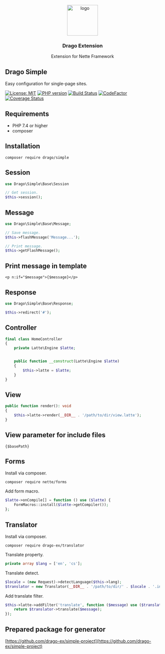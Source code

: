 <p align="center">
  <img src="https://avatars0.githubusercontent.com/u/11717487?s=400&u=40ecb522587ebbcfe67801ccb6f11497b259f84b&v=4" width="100" alt="logo">
</p>

<h3 align="center">Drago Extension</h3>
<p align="center">Extension for Nette Framework</p>

## Drago Simple
Easy configuration for single-page sites.

[![License: MIT](https://img.shields.io/badge/License-MIT-yellow.svg)](https://raw.githubusercontent.com/drago-ex/simple/master/license.md)
[![PHP version](https://badge.fury.io/ph/drago-ex%2Fsimple.svg)](https://badge.fury.io/ph/drago-ex%2Fsimple)
[![Build Status](https://travis-ci.org/drago-ex/simple.svg?branch=master)](https://travis-ci.org/drago-ex/simple)
[![CodeFactor](https://www.codefactor.io/repository/github/drago-ex/simple/badge)](https://www.codefactor.io/repository/github/drago-ex/simple)
[![Coverage Status](https://coveralls.io/repos/github/drago-ex/simple/badge.svg?branch=master)](https://coveralls.io/github/drago-ex/simple?branch=master)

## Requirements
- PHP 7.4 or higher
- composer

## Installation
```
composer require drago/simple
```

## Session
```php
use Drago\Simple\Base\Session

// Get session.
$this->session();
```

## Message
```php
use Drago\Simple\Base\Message;

// Save message.
$this->flashMessage('Message...');

// Print message.
$this->getFlashMessage();
```

## Print message in template
```latte
<p n:if="$message">{$message}</p>
```

## Response
```php
use Drago\Simple\Base\Response;

$this->redirect('#');
```

## Controller
```php
final class HomeController
{
	private Latte\Engine $latte;


	public function __construct(Latte\Engine $latte)
	{
		$this->latte = $latte;
	}
}
```

## View
```php
public function render(): void
{
	$this->latte->render(__DIR__ . '/path/to/dir/view.latte');
}
```

## View parameter for include files
```latte
{$basePath}
```

## Forms
Install via composer.
```
composer require nette/forms
```

Add form macro.
```php
$latte->onCompile[] = function () use ($latte) {
	FormMacros::install($latte->getCompiler());
};
```

## Translator
Install via composer.
```
composer require drago-ex/translator
```

Translate property.
```php
private array $lang = ['en', 'cs'];
```

Translate detect.
```php
$locale = (new Request)->detectLanguage($this->lang);
$translator = new Translator(__DIR__ . '/path/to/dir/' . $locale . '.ini');
```

Add translate filter.
```php
$this->latte->addFilter('translate', function ($message) use ($translator) {
	return $translator->translate($message);
});
```

## Prepared package for generator
[https://github.com/drago-ex/simple-project](https://github.com/drago-ex/simple-project)
